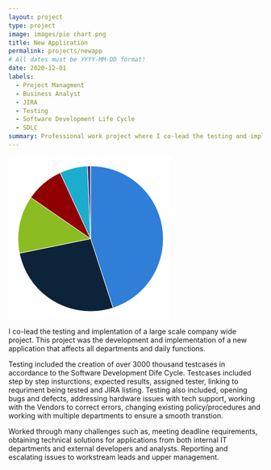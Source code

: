 ```yaml
---
layout: project
type: project
image: images/pie chart.png
title: New Application
permalink: projects/newapp
# All dates must be YYYY-MM-DD format!
date: 2020-12-01
labels:
  - Project Managment
  - Business Analyst
  - JIRA
  - Testing
  - Software Development Life Cycle
  - SDLC
summary: Professional work project where I co-lead the testing and implementation of a new application. 
---
```


<img class="ui medium right floated rounded image" src="../images/pie chart.png">

I co-lead the testing and implentation of a large scale company wide project. This project was the development and implementation of a new application that affects all departments and daily functions.

Testing included the creation of over 3000 thousand testcases in accordance to the Software Development Dife Cycle. Testcases included step by step insturctions, expected results, assigned tester, linking to requriment being tested and JIRA listing. Testing also included, opening bugs and defects, addressing hardware issues with tech support, working with the Vendors to correct errors, changing existing policy/procedures and working with multiple departments to ensure a smooth transtion. 

Worked through many challenges such as, meeting deadline requirements, obtaining technical solutions for applications from both internal IT departments and external developers and analysts. Reporting and escalating issues to workstream leads and upper management. 
